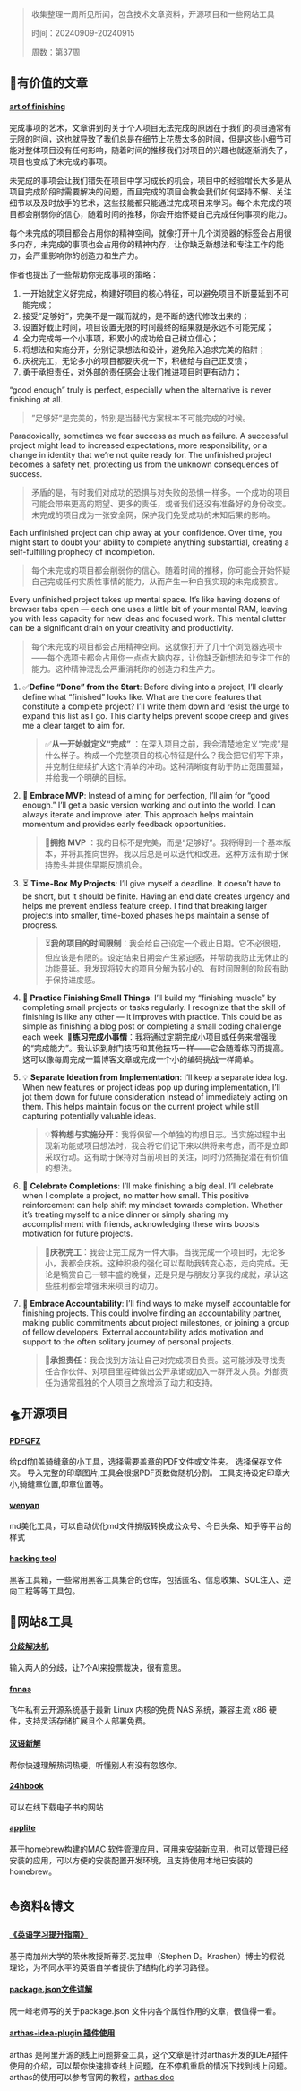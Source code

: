 > 收集整理一周所见所闻，包含技术文章资料，开源项目和一些网站工具
> 
> 时间：20240909-20240915
> 
> 周数：第37周

## 📜有价值的文章

#### [art of finishing](https://www.bytedrum.com/posts/art-of-finishing/)

完成事项的艺术，文章讲到的关于个人项目无法完成的原因在于我们的项目通常有无限的时间，这也就导致了我们总是在细节上花费太多的时间，但是这些小细节可能对整体项目没有任何影响，随着时间的推移我们对项目的兴趣也就逐渐消失了，项目也变成了未完成的事项。

未完成的事项会让我们错失在项目中学习成长的机会，项目中的经验增长大多是从项目完成阶段时需要解决的问题，而且完成的项目会教会我们如何坚持不懈、关注细节以及及时放手的艺术，这些技能都只能通过完成项目来学习。每个未完成的项目都会削弱你的信心，随着时间的推移，你会开始怀疑自己完成任何事项的能力。

每个未完成的项目都会占用你的精神空间，就像打开十几个浏览器的标签会占用很多内存，未完成的事项也会占用你的精神内存，让你缺乏新想法和专注工作的能力，会严重影响你的创造力和生产力。

作者也提出了一些帮助你完成事项的策略：

1. 一开始就定义好完成，构建好项目的核心特征，可以避免项目不断蔓延到不可能完成；
2. 接受“足够好”，完美不是一蹴而就的，是不断的迭代修改出来的；
3. 设置好截止时间，项目设置无限的时间最终的结果就是永远不可能完成；
4. 全力完成每一个小事项，积累小的成功给自己树立信心；
5. 将想法和实施分开，分别记录想法和设计，避免陷入追求完美的陷阱；
6. 庆祝完工，无论多小的项目都要庆祝一下，积极给与自己正反馈；
7. 勇于承担责任，对外部的责任感会让我们推进项目时更有动力；



 “good enough” truly is perfect, especially when the alternative is never finishing at all.

> ”足够好“是完美的，特别是当替代方案根本不可能完成的时候。

Paradoxically, sometimes we fear success as much as failure. A successful project might lead to increased expectations, more responsibility, or a change in identity that we’re not quite ready for. The unfinished project becomes a safety net, protecting us from the unknown consequences of success.

> 矛盾的是，有时我们对成功的恐惧与对失败的恐惧一样多。一个成功的项目可能会带来更高的期望、更多的责任，或者我们还没有准备好的身份改变。未完成的项目成为一张安全网，保护我们免受成功的未知后果的影响。

Each unfinished project can chip away at your confidence. Over time, you might start to doubt your ability to complete anything substantial, creating a self-fulfilling prophecy of incompletion.

> 每个未完成的项目都会削弱你的信心。随着时间的推移，你可能会开始怀疑自己完成任何实质性事情的能力，从而产生一种自我实现的未完成预言。

Every unfinished project takes up mental space. It’s like having dozens of browser tabs open — each one uses a little bit of your mental RAM, leaving you with less capacity for new ideas and focused work. This mental clutter can be a significant drain on your creativity and productivity.

> 每个未完成的项目都会占用精神空间。这就像打开了几十个浏览器选项卡——每个选项卡都会占用你一点点大脑内存，让你缺乏新想法和专注工作的能力。这种精神混乱会严重消耗你的创造力和生产力。



1. ✅**Define “Done” from the Start**: Before diving into a project, I’ll clearly define what “finished” looks like. What are the core features that constitute a complete project? I’ll write them down and resist the urge to expand this list as I go. This clarity helps prevent scope creep and gives me a clear target to aim for.

   > ✅**从一开始就定义“完成”** ：在深入项目之前，我会清楚地定义“完成”是什么样子。构成一个完整项目的核心特征是什么？我会把它们写下来，并克制住继续扩大这个清单的冲动。这种清晰度有助于防止范围蔓延，并给我一个明确的目标。

2. 🚀 **Embrace MVP**: Instead of aiming for perfection, I’ll aim for “good enough.” I’ll get a basic version working and out into the world. I can always iterate and improve later. This approach helps maintain momentum and provides early feedback opportunities.

   > 🚀**拥抱 MVP** ：我的目标不是完美，而是“足够好”。我将得到一个基本版本，并将其推向世界。我以后总是可以迭代和改进。这种方法有助于保持势头并提供早期反馈机会。

3. ⏳ **Time-Box My Projects**: I’ll give myself a deadline. It doesn’t have to be short, but it should be finite. Having an end date creates urgency and helps me prevent endless feature creep. I find that breaking larger projects into smaller, time-boxed phases helps maintain a sense of progress.

   > ⏳**我的项目的时间限制**：我会给自己设定一个截止日期。它不必很短，但应该是有限的。设定结束日期会产生紧迫感，并帮助我防止无休止的功能蔓延。我发现将较大的项目分解为较小的、有时间限制的阶段有助于保持进度感。

4. 🧩 **Practice Finishing Small Things**: I’ll build my “finishing muscle” by completing small projects or tasks regularly. I recognize that the skill of finishing is like any other — it improves with practice. This could be as simple as finishing a blog post or completing a small coding challenge each week.
   🧩**练习完成小事情**：我将通过定期完成小项目或任务来增强我的“完成能力”。我认识到射门技巧和其他技巧一样——它会随着练习而提高。这可以像每周完成一篇博客文章或完成一个小的编码挑战一样简单。

5. 💡 **Separate Ideation from Implementation**: I’ll keep a separate idea log. When new features or project ideas pop up during implementation, I’ll jot them down for future consideration instead of immediately acting on them. This helps maintain focus on the current project while still capturing potentially valuable ideas.

   > 💡**将构想与实施分开**：我将保留一个单独的构想日志。当实施过程中出现新功能或项目想法时，我会将它们记下来以供将来考虑，而不是立即采取行动。这有助于保持对当前项目的关注，同时仍然捕捉潜在有价值的想法。

6. 🎉 **Celebrate Completions**: I’ll make finishing a big deal. I’ll celebrate when I complete a project, no matter how small. This positive reinforcement can help shift my mindset towards completion. Whether it’s treating myself to a nice dinner or simply sharing my accomplishment with friends, acknowledging these wins boosts motivation for future projects.

   > 🎉**庆祝完工**：我会让完工成为一件大事。当我完成一个项目时，无论多小，我都会庆祝。这种积极的强化可以帮助我转变心态，走向完成。无论是犒赏自己一顿丰盛的晚餐，还是只是与朋友分享我的成就，承认这些胜利都会增强未来项目的动力。

7. 👥 **Embrace Accountability**: I’ll find ways to make myself accountable for finishing projects. This could involve finding an accountability partner, making public commitments about project milestones, or joining a group of fellow developers. External accountability adds motivation and support to the often solitary journey of personal projects.

   > 👥**承担责任**：我会找到方法让自己对完成项目负责。这可能涉及寻找责任合作伙伴、对项目里程碑做出公开承诺或加入一群开发人员。外部责任为通常孤独的个人项目之旅增添了动力和支持。 



## 🛸开源项目

#### [PDFQFZ](https://github.com/flytkgl/PDFQFZ)

给pdf加盖骑缝章的小工具，选择需要盖章的PDF文件或文件夹。 选择保存文件夹。 导入完整的印章图片,工具会根据PDF页数做随机分割。 工具支持设定印章大小,骑缝章位置,印章位置等。

#### [wenyan](https://github.com/caol64/wenyan)

md美化工具，可以自动优化md文件排版转换成公众号、今日头条、知乎等平台的样式

#### [hacking tool](https://github.com/Z4nzu/hackingtool?tab=readme-ov-file)

黑客工具箱，一些常用黑客工具集合的仓库，包括匿名、信息收集、SQL注入、逆向工程等等工具包。



## 🚀网站&工具

#### [分歧解决机](https://www.pingli.app/)

输入两人的分歧，让7个AI来投票裁决，很有意思。


#### [fnnas](https://fnnas.com/)

飞牛私有云开源系统基于最新 Linux 内核的免费 NAS 系统，兼容主流 x86 硬件，支持灵活存储扩展且个人部署免费。

#### [汉语新解](https://hanyuxinjie.com/)

帮你快速理解热词热梗，听懂别人有没有忽悠你。

#### [24hbook](https://24hbook.store/)

可以在线下载电子书的网站

#### [applite](https://aerolite.dev/applite)

基于homebrew构建的MAC 软件管理应用，可用来安装新应用，也可以管理已经安装的应用，可以方便的安装配置开发环境，且支持使用本地已安装的homebrew。



## ⛵资料&博文

#### [《英语学习提升指南》](https://vvyst0z7tes.feishu.cn/wiki/HQuawZepyiwNiNkImw6c00IXnmc)

基于南加州大学的荣休教授斯蒂芬.克拉申（Stephen D。Krashen）博士的假说理论，为不同水平的英语自学者提供了结构化的学习路径。

#### [package.json文件详解](https://javascript.ruanyifeng.com/nodejs/packagejson.html#toc7)

阮一峰老师写的关于package.json 文件内各个属性作用的文章，很值得一看。

#### [arthas-idea-plugin 插件使用](https://www.yuque.com/arthas-idea-plugin/help/pe6i45)

arthas 是阿里开源的线上问题排查工具，这个文章是针对arthas开发的IDEA插件使用的介绍，可以帮你快速排查线上问题，在不停机重启的情况下找到线上问题。
arthas的使用可以参考官网的教程，[arthas.doc](https://arthas.aliyun.com/doc/)